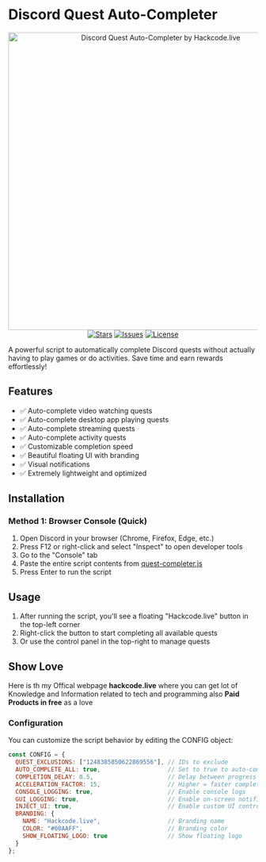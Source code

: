 # Discord Quest Auto-Completer

<p align="center">
  <img src="banner.png" alt="Discord Quest Auto-Completer by Hackcode.live" width="600"/>
  <br>
  <a href="https://github.com/yourusername/discord-quest-auto-completer/stargazers"><img src="https://img.shields.io/github/stars/yourusername/discord-quest-auto-completer" alt="Stars"></a>
  <a href="https://github.com/yourusername/discord-quest-auto-completer/issues"><img src="https://img.shields.io/github/issues/yourusername/discord-quest-auto-completer" alt="Issues"></a>
  <a href="https://github.com/yourusername/discord-quest-auto-completer/blob/main/LICENSE"><img src="https://img.shields.io/github/license/yourusername/discord-quest-auto-completer" alt="License"></a>
</p>

A powerful script to automatically complete Discord quests without actually having to play games or do activities. Save time and earn rewards effortlessly!

## Features

- ✅ Auto-complete video watching quests
- ✅ Auto-complete desktop app playing quests
- ✅ Auto-complete streaming quests
- ✅ Auto-complete activity quests
- ✅ Customizable completion speed
- ✅ Beautiful floating UI with branding
- ✅ Visual notifications
- ✅ Extremely lightweight and optimized

## Installation

### Method 1: Browser Console (Quick)

1. Open Discord in your browser (Chrome, Firefox, Edge, etc.)
2. Press F12 or right-click and select "Inspect" to open developer tools
3. Go to the "Console" tab
4. Paste the entire script contents from [quest-completer.js](quest-completer.js)
5. Press Enter to run the script

## Usage

1. After running the script, you'll see a floating "Hackcode.live" button in the top-left corner
2. Right-click the button to start completing all available quests
3. Or use the control panel in the top-right to manage quests

## Show Love

Here is th my Offical webpage **hackcode.live** where you can get lot of Knowledge and Information related to tech and programming also **Paid Products in free** as a love

### Configuration

You can customize the script behavior by editing the CONFIG object:

```javascript
const CONFIG = {
  QUEST_EXCLUSIONS: ["1248385850622869556"], // IDs to exclude
  AUTO_COMPLETE_ALL: true,                   // Set to true to auto-complete all quests
  COMPLETION_DELAY: 0.5,                     // Delay between progress updates (seconds)
  ACCELERATION_FACTOR: 15,                   // Higher = faster completion
  CONSOLE_LOGGING: true,                     // Enable console logs
  GUI_LOGGING: true,                         // Enable on-screen notifications
  INJECT_UI: true,                           // Enable custom UI controls
  BRANDING: {
    NAME: "Hackcode.live",                   // Branding name
    COLOR: "#00AAFF",                        // Branding color
    SHOW_FLOATING_LOGO: true                 // Show floating logo
  }
};
